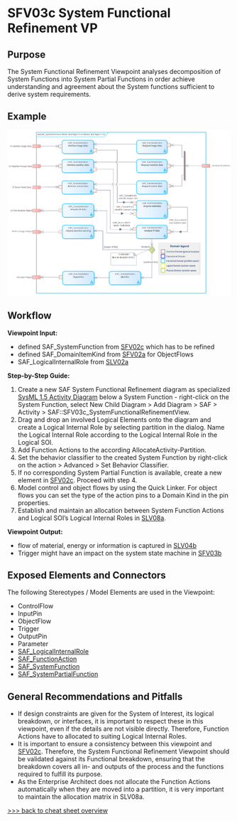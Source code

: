 # SFV03c System Functional Refinement VP

## Purpose
The System Functional Refinement Viewpoint analyses decomposition of System Functions into System Partial Functions in order achieve understanding and agreement about the System functions sufficient to derive system requirements.

## Example
![SFV03c](../pics/SFV03c-example.png)

## Workflow
**Viewpoint Input:**
* defined SAF_SystemFunction from [SFV02c](System-Functional-Breakdown-Viewpoint.md) which has to be refined
* defined SAF_DomainItemKind from [SFV02a](System-Domain-Item-Kind-Viewpoint.md) for ObjectFlows
* SAF_LogicalInternalRole from [SLV02a](Logical-Structure-Viewpoint.md)

**Step-by-Step Guide:**
1.  Create a new SAF System Functional Refinement diagram as specialized [SysML 1.5 Activity Diagram](https://sparxsystems.com/enterprise_architect_user_guide/16.1/modeling_languages/sysml_activity_diagram.html) below a System Function - right-click on the System Function, select New Child Diagram > Add Diagram > SAF > Activity > SAF::SFV03c_SystemFunctionalRefinementView.
2.	Drag and drop an involved Logical Elements onto the diagram and create a Logical Internal Role by selecting partition in the dialog. Name the Logical Internal Role according to the Logical Internal Role in the Logical SOI.
3.	Add Function Actions to the according AllocateActivity-Partition.
4.	Set the behavior classifier to the created System Function by right-click on the action > Advanced > Set Behavior Classifier.
5.	If no corresponding System Partial Function is available, create a new element in [SFV02c](System-Functional-Breakdown-Viewpoint.md). Proceed with step 4.
6.	Model control and object flows by using the Quick Linker. For object flows you can set the type of the action pins to a Domain Kind in the pin properties.
7.	Establish and maintain an allocation between System Function Actions and Logical SOI’s Logical Internal Roles in [SLV08a](Logical-Functional-Mapping-Viewpoint.md).

**Viewpoint Output:**
* flow of material, energy or information is captured in [SLV04b](Logical-Internal-Exchange-Viewpoint.md)
* Trigger might have an impact on the system state machine in [SFV03b](System-State-Viewpoint.md)

## Exposed Elements and Connectors
The following Stereotypes / Model Elements are used in the Viewpoint:
* ControlFlow
* InputPin
* ObjectFlow
* Trigger
* OutputPin
* Parameter
* [SAF_LogicalInternalRole](https://github.com/GfSE/SAF-Specification/blob/TdSE2023/stereotypes.md#SAF_LogicalContextRole)
* [SAF_FunctionAction](https://github.com/GfSE/SAF-Specification/blob/TdSE2023/stereotypes.md#SAF_FunctionAction)
* [SAF_SystemFunction](https://github.com/GfSE/SAF-Specification/blob/TdSE2023/stereotypes.md#SAF_SystemFunction)
* [SAF_SystemPartialFunction](https://github.com/GfSE/SAF-Specification/blob/TdSE2023/stereotypes.md#SAF_SystemPartialFunction)


## General Recommendations and Pitfalls
* If design constraints are given for the System of Interest, its logical breakdown, or interfaces, it is important to respect these in this viewpoint, even if the details are not visible directly. Therefore, Function Actions have to allocated to suiting Logical Internal Roles.
* It is important to ensure a consistency between this viewpoint and [SFV02c](System-Functional-Breakdown-Viewpoint.md). Therefore, the System Functional Refinement Viewpoint should be validated against its Functional breakdown, ensuring that the breakdown covers all in- and outputs of the process and the functions required to fulfill its purpose.
* As the Enterprise Architect does not allocate the Function Actions automatically when they are moved into a partition, it is very important to maintain the allocation matrix in SLV08a.

[>>> back to cheat sheet overview](../CheatSheet.md)
